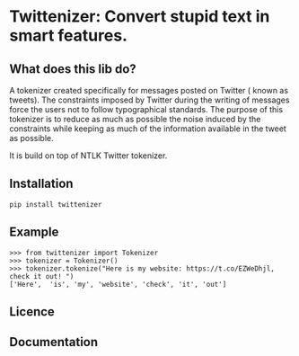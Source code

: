 # Twittenizer: Convert stupid text in smart features.

## What does this lib do?

A tokenizer created specifically for messages posted on Twitter ( known as tweets).
The constraints imposed by Twitter during the writing of messages force the users not to follow typographical standards.
The purpose of this tokenizer is to reduce as much as possible the noise induced by the constraints while keeping as much of the information available in the tweet as possible.

It is build on top of NTLK Twitter tokenizer.

## Installation

```pip install twittenizer```

## Example

```
>>> from twittenizer import Tokenizer
>>> tokenizer = Tokenizer()
>>> tokenizer.tokenize("Here is my website: https://t.co/EZWeDhjl, check it out! ")
['Here',  'is', 'my', 'website', 'check', 'it', 'out']
```

## Licence

## Documentation

